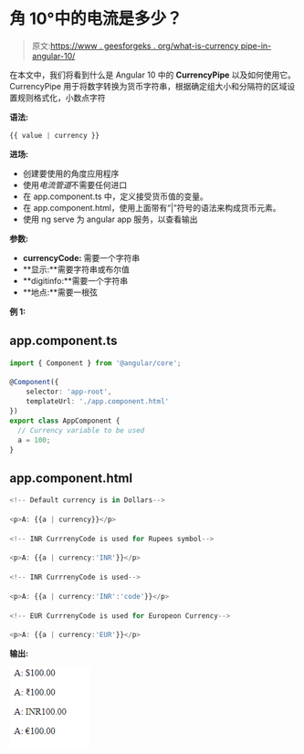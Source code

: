# 角 10°中的电流是多少？

> 原文:[https://www . geesforgeks . org/what-is-currency pipe-in-angular-10/](https://www.geeksforgeeks.org/what-is-currencypipe-in-angular-10/)

在本文中，我们将看到什么是 Angular 10 中的 **CurrencyPipe** 以及如何使用它。CurrencyPipe 用于将数字转换为货币字符串，根据确定组大小和分隔符的区域设置规则格式化，小数点字符

**语法:**

```ts
{{ value | currency }}
```

**进场:**

*   创建要使用的角度应用程序
*   使用*电流管道*不需要任何进口
*   在 app.component.ts 中，定义接受货币值的变量。
*   在 app.component.html，使用上面带有“|”符号的语法来构成货币元素。
*   使用 ng serve 为 angular app 服务，以查看输出

**参数:**

*   **currencyCode:** 需要一个字符串
*   **显示:**需要字符串或布尔值
*   **digitinfo:**需要一个字符串
*   **地点:**需要一根弦

**例 1:**

## app.component.ts

```ts
import { Component } from '@angular/core';

@Component({
    selector: 'app-root',
    templateUrl: './app.component.html'
})
export class AppComponent {
  // Currency variable to be used
  a = 100;
}
```

## app.component.html

```ts
<!-- Default currency is in Dollars-->

<p>A: {{a | currency}}</p>

<!-- INR CurrrenyCode is used for Rupees symbol-->

<p>A: {{a | currency:'INR'}}</p>

<!-- INR CurrrenyCode is used-->

<p>A: {{a | currency:'INR':'code'}}</p>

<!-- EUR CurrrenyCode is used for Europeon Currency-->

<p>A: {{a | currency:'EUR'}}</p>
```

**输出:**

![](img/04ae3e377aaa87a02bf0f1beb97ce050.png)